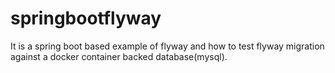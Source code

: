 # springbootflyway

It is a spring boot based example of flyway and how to test flyway migration against a docker container backed database(mysql).
